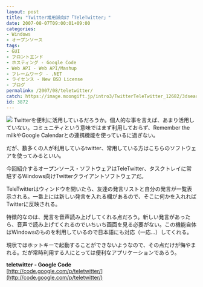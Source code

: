 ```yaml
---
layout: post
title: "Twitter常用派向け「TeleTwitter」"
date: 2007-08-07T09:00:01+09:00
categories:
- Windows
- オープンソース
tags: 
- GUI
- フロントエンド
- ホスティング - Google Code
- Web API - Web API/Mashup
- フレームワーク - .NET
- ライセンス - New BSD License
- ブログ
permalink: /2007/08/teletwitter/
catch: https://image.moongift.jp/intro3/TwitterTeleTwitter_12682/3dsearch14_thumb.png
id: 3872
---
```

[![](https://image.moongift.jp/intro3/TwitterTeleTwitter_12682/3dsearch14_thumb.png)](https://image.moongift.jp/intro3/TwitterTeleTwitter_12682/3dsearch142.png) Twitterを便利に活用しているだろうか。個人的な事を言えば、あまり活用していない。コミュニティという意味ではまず利用しておらず、Remember the milkやGoogle Calendarとの連携機能を使っているに過ぎない。   
  
だが、数多くの人が利用しているtwitter、常用している方はこちらのソフトウェアを使ってみるといい。   
  
今回紹介するオープンソース・ソフトウェアはTeleTwitter、タスクトレイに常駐するWindows向けTwitterクライアントソフトウェアだ。   
  
<!--more-->  
  
TeleTwitterはウィンドウを開いたら、友達の発言リストと自分の発言が一覧表示される。一番上には新しい発言を入れる欄があるので、そこに何かを入れればTwitterに反映される。   
  
特徴的なのは、発言を音声読み上げしてくれる点だろう。新しい発言があったら、音声で読み上げてくれるのでいちいち画面を見る必要がない。この機能自体はWindowsのものを利用しているので日本語にも対応（一応…）してくれる。   
  
現状ではホットキーで起動することができないようなので、その点だけが悔やまれる。だが常時利用する人にとっては便利なアプリケーションであろう。   
  
**teletwitter - Google Code**  
[http://code.google.com/p/teletwitter/](http://code.google.com/p/teletwitter/)